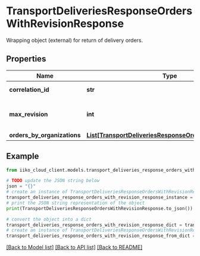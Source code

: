 # TransportDeliveriesResponseOrdersWithRevisionResponse

Wrapping object (external) for return of delivery orders.

## Properties

Name | Type | Description | Notes
------------ | ------------- | ------------- | -------------
**correlation_id** | **str** | Operation ID. | 
**max_revision** | **int** | Maximum revision value per all orders. | 
**orders_by_organizations** | [**List[TransportDeliveriesResponseOrdersByOrganization]**](TransportDeliveriesResponseOrdersByOrganization.md) | Orders. | 

## Example

```python
from iiko_cloud_client.models.transport_deliveries_response_orders_with_revision_response import TransportDeliveriesResponseOrdersWithRevisionResponse

# TODO update the JSON string below
json = "{}"
# create an instance of TransportDeliveriesResponseOrdersWithRevisionResponse from a JSON string
transport_deliveries_response_orders_with_revision_response_instance = TransportDeliveriesResponseOrdersWithRevisionResponse.from_json(json)
# print the JSON string representation of the object
print(TransportDeliveriesResponseOrdersWithRevisionResponse.to_json())

# convert the object into a dict
transport_deliveries_response_orders_with_revision_response_dict = transport_deliveries_response_orders_with_revision_response_instance.to_dict()
# create an instance of TransportDeliveriesResponseOrdersWithRevisionResponse from a dict
transport_deliveries_response_orders_with_revision_response_from_dict = TransportDeliveriesResponseOrdersWithRevisionResponse.from_dict(transport_deliveries_response_orders_with_revision_response_dict)
```
[[Back to Model list]](../README.md#documentation-for-models) [[Back to API list]](../README.md#documentation-for-api-endpoints) [[Back to README]](../README.md)


